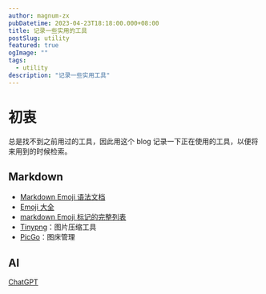 ```yaml
---
author: magnum-zx
pubDatetime: 2023-04-23T18:18:00.000+08:00
title: 记录一些实用的工具
postSlug: utility
featured: true
ogImage: ""
tags:
  - utility
description: "记录一些实用工具"
---
```


# 初衷

总是找不到之前用过的工具，因此用这个 blog 记录一下正在使用的工具，以便将来用到的时候检索。

## Markdown

- [Markdown Emoji 语法文档](https://markdown.com.cn/extended-syntax/emoji.html)
- [Emoji 大全](https://emojipedia.org/)
- [markdown Emoji 标记的完整列表](https://gist.github.com/rxaviers/7360908)
- [Tinypng](https://tinypng.com/)：图片压缩工具
- [PicGo](https://molunerfinn.com/PicGo/)：图床管理

## AI

[ChatGPT](https://chat.openai.com/)
